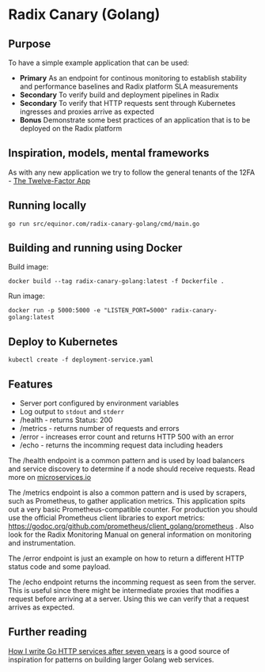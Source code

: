 # Radix Canary (Golang)

## Purpose

To have a simple example application that can be used:

- **Primary** As an endpoint for continous monitoring to establish stability and performance baselines and Radix platform SLA measurements
- **Secondary** To verify build and deployment pipelines in Radix
- **Secondary** To verify that HTTP requests sent through Kubernetes ingresses and proxies arrive as expected
- __Bonus__ Demonstrate some best practices of an application that is to be deployed on the Radix platform

## Inspiration, models, mental frameworks

As with any new application we try to follow the general tenants of the 12FA - [The Twelve-Factor App](https://12factor.net/)

## Running locally

  `go run src/equinor.com/radix-canary-golang/cmd/main.go`

## Building and running using Docker

Build image:

  `docker build --tag radix-canary-golang:latest -f Dockerfile .`

Run image:

  `docker run -p 5000:5000 -e "LISTEN_PORT=5000" radix-canary-golang:latest`

## Deploy to Kubernetes

  `kubectl create -f deployment-service.yaml`

## Features

- Server port configured by environment variables
- Log output to `stdout` and `stderr`
- /health - returns Status: 200
- /metrics - returns number of requests and errors
- /error - increases error count and returns HTTP 500 with an error
- /echo - returns the incomming request data including headers

The /health endpoint is a common pattern and is used by load balancers and service discovery to determine if a node should receive requests. Read more on [microservices.io](http://microservices.io/patterns/observability/health-check-api.html)

The /metrics endpoint is also a common pattern and is used by scrapers, such as Prometheus, to gather application metrics. This application spits out a very basic Prometheus-compatible counter. For production you should use the official Prometheus client libraries to export metrics: https://godoc.org/github.com/prometheus/client_golang/prometheus . Also look for the Radix Monitoring Manual on general information on monitoring and instrumentation. 

The /error endpoint is just an example on how to return a different HTTP status code and some payload.

The /echo endpoint returns the incomming request as seen from the server. This is useful since there might be intermediate proxies that modifies a request before arriving at a server. Using this we can verify that a request arrives as expected.

## Further reading

[How I write Go HTTP services after seven years](https://medium.com/statuscode/how-i-write-go-http-services-after-seven-years-37c208122831) is a good source of inspiration for patterns on building larger Golang web services.
